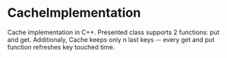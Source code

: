 # CacheImplementation
Cache implementation in C++. Presented class supports 2 functions: put and get. Additionaly, Cache keeps only n last keys -- every get and put function refreshes key touched time.
